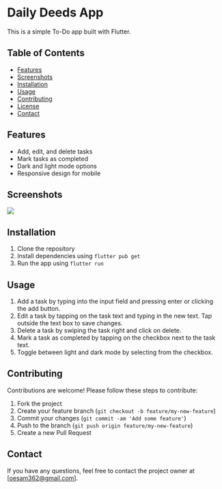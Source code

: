 # Daily Deeds App

This is a simple To-Do app built with Flutter.

## Table of Contents

- [Features](#features)
- [Screenshots](#screenshots)
- [Installation](#installation)
- [Usage](#usage)
- [Contributing](#contributing)
- [License](#license)
- [Contact](#contact)

## Features

- Add, edit, and delete tasks
- Mark tasks as completed
- Dark and light mode options
- Responsive design for mobile

## Screenshots

![](https://user-images.githubusercontent.com/124230701/226177439-f5c45cf2-c7d1-487f-8ef1-b3a15e21d87d.png)

## Installation

1. Clone the repository
2. Install dependencies using `flutter pub get`
3. Run the app using `flutter run`

## Usage

1. Add a task by typing into the input field and pressing enter or clicking the add button.
2. Edit a task by tapping on the task text and typing in the new text. Tap outside the text box to save changes.
3. Delete a task by swiping the task right and click on delete.
4. Mark a task as completed by tapping on the checkbox next to the task text.
5. Toggle between light and dark mode by selecting from the checkbox.

## Contributing

Contributions are welcome! Please follow these steps to contribute:

1. Fork the project
2. Create your feature branch (`git checkout -b feature/my-new-feature`)
3. Commit your changes (`git commit -am 'Add some feature'`)
4. Push to the branch (`git push origin feature/my-new-feature`)
5. Create a new Pull Request

## Contact

If you have any questions, feel free to contact the project owner at [oesam362@gmail.com].

